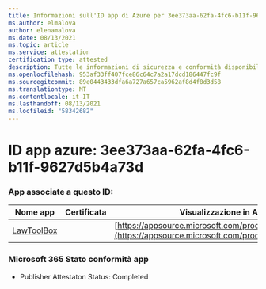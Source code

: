 ```yaml
---
title: Informazioni sull'ID app di Azure per 3ee373aa-62fa-4fc6-b11f-9627d5b4a73d
ms.author: elmalova
author: elenamalova
ms.date: 08/13/2021
ms.topic: article
ms.service: attestation
certification_type: attested
description: Tutte le informazioni di sicurezza e conformità disponibili per 3ee373aa-62fa-4fc6-b11f-9627d5b4a73d.
ms.openlocfilehash: 953af33ff407fce86c64c7a2a17dcd186447fc9f
ms.sourcegitcommit: 89e0443433dfa6a727a657ca5962af8d4f8d3d58
ms.translationtype: MT
ms.contentlocale: it-IT
ms.lasthandoff: 08/13/2021
ms.locfileid: "58342682"
---
```

# <a name="azure-app-id-3ee373aa-62fa-4fc6-b11f-9627d5b4a73d"></a>ID app azure: 3ee373aa-62fa-4fc6-b11f-9627d5b4a73d


### <a name="apps-associated-with-this-id"></a>App associate a questo ID:
| **Nome app** | **Certificata** | **Visualizzazione in AppSource** |
|--------------|---------------|-----------------------|
| [LawToolBox](https://docs.microsoft.com/microsoft-365-app-certification/forward/WA104381656) |  | [https://appsource.microsoft.com/product/office/WA104381656](https://appsource.microsoft.com/product/office/WA104381656) |

### <a name="microsoft-365-app-compliance-status"></a>Microsoft 365 Stato conformità app
- Publisher Attestaton Status: Completed
